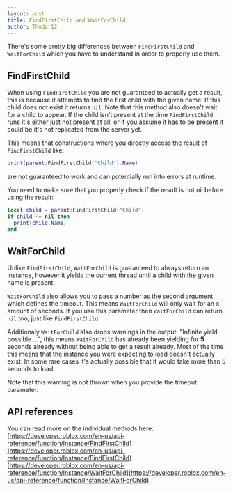 ```yaml
---
layout: post
title: FindFirstChild and WaitForChild
author: Thodor12
---
```


There's some pretty big differences between `FindFirstChild` and `WaitForChild` which you have to understand in order to properly use them.

## FindFirstChild
When using `FindFirstChild` you are not guaranteed to actually get a result, this is because it attempts to find the first child with the given name.
If this child does not exist it returns `nil`. Note that this method also doesn't wait for a child to appear. If the child isn't present at the time `FindFirstChild` runs
it's either just not present at all, or if you assume it has to be present it could be it's not replicated from the server yet.

This means that constructions where you directly access the result of `FindFirstChild` like:
```lua
print(parent:FindFirstChild("Child").Name)
```
are not guaranteed to work and can potentially run into errors at runtime.

You need to make sure that you properly check if the result is not nil before using the result:
```lua
local child = parent:FindFirstChild("Child")
if child ~= nil then
  print(child.Name)
end
```

## WaitForChild
Unlike `FindFirstChild`, `WaitForChild` is guaranteed to always return an instance, however it yields the current thread until a child with the given name is present.

`WaitForChild` also allows you to pass a number as the second argument which defines the timeout. This means `WaitForChild` will only wait for an x amount of seconds.
If you use this parameter then `WaitForChild` can return `nil` too, just like `FindFirstChild`.

Additionaly `WaitForChild` also drops warnings in the output: "Infinite yield possible ...", this means `WaitForChild` has already been yielding for **5** seconds already without
being able to get a result already. Most of the time this means that the instance you were expecting to load doesn't actually exist.
In some rare cases it's actually possible that it would take more than 5 seconds to load.

Note that this warning is not thrown when you provide the timeout parameter.

## API references
You can read more on the individual methods here:  
[https://developer.roblox.com/en-us/api-reference/function/Instance/FindFirstChild](https://developer.roblox.com/en-us/api-reference/function/Instance/FindFirstChild)  
[https://developer.roblox.com/en-us/api-reference/function/Instance/WaitForChild](https://developer.roblox.com/en-us/api-reference/function/Instance/WaitForChild)  

